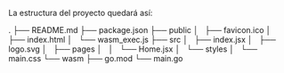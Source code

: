 La estructura del proyecto quedará así:

.
├── README.md
├── package.json
├── public
│   ├── favicon.ico
│   ├── index.html
│   └── wasm_exec.js
├── src
│   ├── index.jsx
│   ├── logo.svg
│   ├── pages
│   │   └── Home.jsx
│   └── styles
│       └── main.css
└── wasm
    ├── go.mod
    └── main.go
